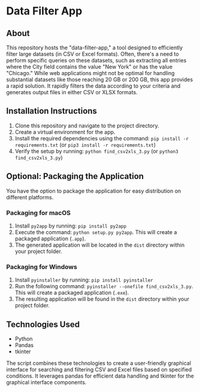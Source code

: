 # Data Filter App

## About

This repository hosts the "data-filter-app," a tool designed to efficiently filter large datasets (in CSV or Excel formats). Often, there's a need to perform specific queries on these datasets, such as extracting all entries where the City field contains the value "New York" or has the value "Chicago." While web applications might not be optimal for handling substantial datasets like those reaching 20 GB or 200 GB, this app provides a rapid solution. It rapidly filters the data according to your criteria and generates output files in either CSV or XLSX formats.

## Installation Instructions

1. Clone this repository and navigate to the project directory.
2. Create a virtual environment for the app.
3. Install the required dependencies using the command: `pip install -r requirements.txt` (or `pip3 install -r requirements.txt`)
4. Verify the setup by running: `python find_csv2xls_3.py` (or `python3 find_csv2xls_3.py`)

## Optional: Packaging the Application

You have the option to package the application for easy distribution on different platforms.

### Packaging for macOS

1. Install `py2app` by running: `pip install py2app`
2. Execute the command: `python setup.py py2app`. This will create a packaged application (`.app`).
3. The generated application will be located in the `dist` directory within your project folder.

### Packaging for Windows

1. Install `pyinstaller` by running: `pip install pyinstaller`
2. Run the following command: `pyinstaller --onefile find_csv2xls_3.py`. This will create a packaged application (`.exe`).
3. The resulting application will be found in the `dist` directory within your project folder.


## Technologies Used
- Python
- Pandas
- tkinter

The script combines these technologies to create a user-friendly graphical interface for searching and filtering CSV and Excel files based on specified conditions. It leverages pandas for efficient data handling and tkinter for the graphical interface components.
